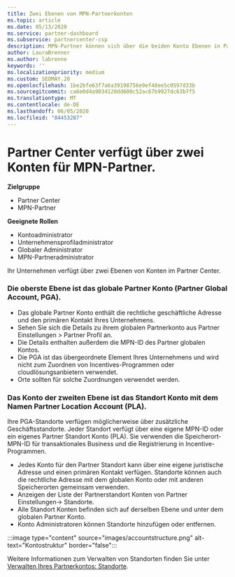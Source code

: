 ```yaml
---
title: Zwei Ebenen von MPN-Partnerkonten
ms.topic: article
ms.date: 05/13/2020
ms.service: partner-dashboard
ms.subservice: partnercenter-csp
description: MPN-Partner können sich über die beiden Konto Ebenen in Partner Center, das globale Partnerkonto (Partner Global Account, PGA) und das Partner Location Account (PLA) informieren.
author: LauraBrenner
ms.author: labrenne
keywords: ''
ms.localizationpriority: medium
ms.custom: SEOMAY.20
ms.openlocfilehash: 1be2bfe63f7a6a39198756e9ef48ee5c0597d33b
ms.sourcegitcommit: ca6e0d4a9034120dd600c52ac67b9927dc63b7f5
ms.translationtype: MT
ms.contentlocale: de-DE
ms.lasthandoff: 06/05/2020
ms.locfileid: "84453287"
---
```

# <a name="partner-center-has-two-levels-of-accounts-for-mpn-partners"></a>Partner Center verfügt über zwei Konten für MPN-Partner.

**Zielgruppe**

- Partner Center
- MPN-Partner

**Geeignete Rollen**

- Kontoadministrator
- Unternehmensprofiladministrator
- Globaler Administrator
- MPN-Partneradministrator

Ihr Unternehmen verfügt über zwei Ebenen von Konten im Partner Center.

### <a name="the-top-level-is-the-partner-global-account-pga"></a>Die oberste Ebene ist das globale Partner Konto (Partner Global Account, PGA).

- Das globale Partner Konto enthält die rechtliche geschäftliche Adresse und den primären Kontakt Ihres Unternehmens. 
- Sehen Sie sich die Details zu ihrem globalen Partnerkonto aus Partner Einstellungen > Partner Profil an.
- Die Details enthalten außerdem die MPN-ID des Partner globalen Kontos. 
- Die PGA ist das übergeordnete Element Ihres Unternehmens und wird nicht zum Zuordnen von Incentives-Programmen oder cloudlösungsanbietern verwendet. 
- Orte sollten für solche Zuordnungen verwendet werden.

### <a name="the-second-level-account-is-the-location-account-called-partner-location-account-pla"></a>Das Konto der zweiten Ebene ist das Standort Konto mit dem Namen Partner Location Account (PLA).

Ihre PGA-Standorte verfügen möglicherweise über zusätzliche Geschäftsstandorte. Jeder Standort verfügt über eine eigene MPN-ID oder ein eigenes Partner Standort Konto (PLA). Sie verwenden die Speicherort-MPN-ID für transaktionales Business und die Registrierung in Incentive-Programmen.

- Jedes Konto für den Partner Standort kann über eine eigene juristische Adresse und einen primären Kontakt verfügen. Standorte können auch die rechtliche Adresse mit dem globalen Konto oder mit anderen Speicherorten gemeinsam verwenden.
- Anzeigen der Liste der Partnerstandort Konten von Partner Einstellungen-> Standorte.
- Alle Standort Konten befinden sich auf derselben Ebene und unter dem globalen Partner Konto.
- Konto Administratoren können Standorte hinzufügen oder entfernen.

:::image type="content" source="images/accountstructure.png" alt-text="Kontostruktur" border="false":::

Weitere Informationen zum Verwalten von Standorten finden Sie unter [Verwalten Ihres Partnerkontos: Standorte](manage-locations.md).
